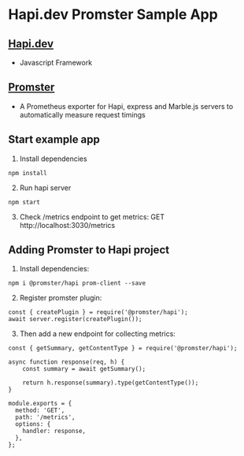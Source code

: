 # Hapi.dev Promster Sample App

## [Hapi.dev](https://hapi.dev/)
- Javascript Framework
## [Promster](https://github.com/tdeekens/promster)
- A Prometheus exporter for Hapi, express and Marble.js servers to automatically measure request timings

## Start example app
1. Install dependencies
```
npm install
```
2. Run hapi server
```
npm start
```
3. Check /metrics endpoint to get metrics: GET http://localhost:3030/metrics

## Adding Promster to Hapi project

1. Install dependencies:
```
npm i @promster/hapi prom-client --save
```

2. Register promster plugin:
```
const { createPlugin } = require('@promster/hapi');
await server.register(createPlugin());
```
3. Then add a new endpoint for collecting metrics:
```
const { getSummary, getContentType } = require('@promster/hapi');

async function response(req, h) {
    const summary = await getSummary();

    return h.response(summary).type(getContentType());
}

module.exports = {
  method: 'GET',
  path: '/metrics',
  options: {
    handler: response,
  },
};
```
